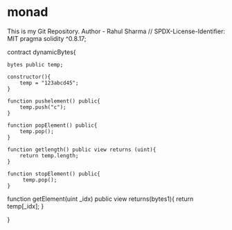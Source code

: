 # monad
This is my Git Repository.
Author - Rahul Sharma
// SPDX-License-Identifier: MIT
pragma solidity ^0.8.17;


contract dynamicBytes{


    bytes public temp;

    constructor(){
        temp = "123abcd45";
    }

    function pushelement() public{
        temp.push("c");
    }

    function popElement() public{
        temp.pop();
    }

    function getlength() public view returns (uint){
        return temp.length;
    }

    function stopElement() public{
         temp.pop();
    }


  function getElement(uint _idx) public view returns(bytes1){
     return temp[_idx];
    }
    
}

